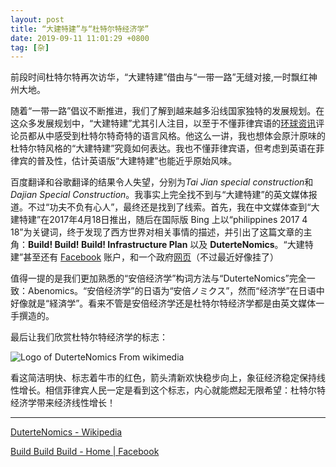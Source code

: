 ```yaml
---
layout: post
title: “大建特建”与“杜特尔特经济学”
date: 2019-09-11 11:01:29 +0800
tag: [杂]
---
```


前段时间杜特尔特再次访华，“大建特建”借由与“一带一路”无缝对接,一时飘红神州大地。

随着“一带一路”倡议不断推进，我们了解到越来越多沿线国家独特的发展规划。在这众多发展规划中，“大建特建”尤其引人注目，以至于不懂菲律宾语的[环球资讯](http://newsradio.cri.cn/)评论员都从中感受到杜特尔特奇特的语言风格。他这么一讲，我也想体会原汁原味的杜特尔特风格的“大建特建”究竟如何表达。我也不懂菲律宾语，但考虑到英语在菲律宾的普及性，估计英语版“大建特建”也能近乎原始风味。

百度翻译和谷歌翻译的结果令人失望，分别为*Tai Jian special construction*和*Dajian Special Construction*。我事实上完全找不到与“大建特建”的英文媒体报道。不过“功夫不负有心人”，最终还是找到了线索。首先，我在中文媒体查到“大建特建”在2017年4月18日推出，随后在国际版 Bing 上以“philippines 2017 4 18”为关键词，终于发现了西方世界对相关事情的描述，并引出了这篇文章的主角：**Build! Build! Build! Infrastructure Plan** 以及 **DuterteNomics**。“大建特建”甚至还有 [Facebook](https://www.facebook.com/bbbphilippines/) 账户，和一个政府[网页](http://build.gov.ph)（不过最近好像挂了）

值得一提的是我们更加熟悉的“安倍经济学”构词方法与“DuterteNomics”完全一致：Abenomics。“安倍经济学”的日语为“安倍ノミクス”，然而“经济学”在日语中好像就是“経済学”。看来不管是安倍经济学还是杜特尔特经济学都是由英文媒体一手撰造的。

最后让我们欣赏杜特尔特经济学的标志：

![Logo of DuterteNomics From wikimedia](https://upload.wikimedia.org/wikipedia/commons/c/cd/DuterteNomics_logo.png)

看这简洁明快、标志着牛市的红色，箭头清新欢快稳步向上，象征经济稳定保持线性增长。相信菲律宾人民一定是看到这个标志，内心就能燃起无限希望：杜特尔特经济学带来经济线性增长！

***

[DuterteNomics - Wikipedia](https://en.m.wikipedia.org/wiki/DuterteNomics)

[Build Build Build - Home \| Facebook](https://www.facebook.com/bbbphilippines/)